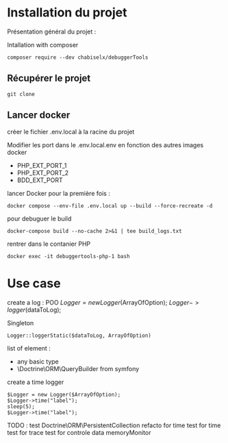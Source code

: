 # Installation du projet

Présentation général du projet : 

Intallation with composer 
```
composer require --dev chabiselx/debuggerTools
```


## Récupérer le projet 

```
git clone 
```

## Lancer docker

créer le fichier .env.local à la racine du projet

Modifier les port dans le .env.local.env en fonction des autres images docker
- PHP_EXT_PORT_1
- PHP_EXT_PORT_2
- BDD_EXT_PORT


lancer Docker pour la première fois : 
```
docker compose --env-file .env.local up --build --force-recreate -d
```

pour debuguer le build 
```
docker-compose build --no-cache 2>&1 | tee build_logs.txt
``` 

rentrer dans le contanier PHP 
```
docker exec -it debuggertools-php-1 bash
```

# Use case 


create a log :
POO
$Logger = new Logger($ArrayOfOption);
$Logger->logger($dataToLog);

Singleton
```
Logger::loggerStatic($dataToLog, ArrayOfOption)
```

list of element : 
- any basic type
- \Doctrine\ORM\QueryBuilder from symfony


create a time logger 
```
$Logger = new Logger($ArrayOfOption);
$Logger->time("label");
sleep(5);
$Logger->time("label");
```

TODO : 
test Doctrine\ORM\PersistentCollection
refacto for time 
test for time
test for trace
test for controle data memoryMonitor